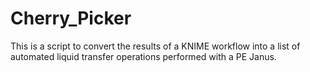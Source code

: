 # Cherry_Picker

This is a script to convert the results of a KNIME workflow into a list of automated liquid transfer operations performed with a PE Janus.
